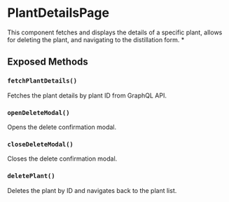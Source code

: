 # PlantDetailsPage

This component fetches and displays the details of a specific plant, allows for deleting the plant, and navigating to the distillation form.
 *

## Exposed Methods

### `fetchPlantDetails()`
Fetches the plant details by plant ID from GraphQL API.

### `openDeleteModal()`
Opens the delete confirmation modal.

### `closeDeleteModal()`
Closes the delete confirmation modal.

### `deletePlant()`
Deletes the plant by ID and navigates back to the plant list.
